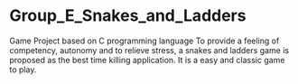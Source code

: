 # Group_E_Snakes_and_Ladders
Game Project based on C programming language
To provide a feeling of competency, autonomy and to relieve stress, a snakes and ladders game is proposed as the best time killing application. It is a easy and classic game to play. 
